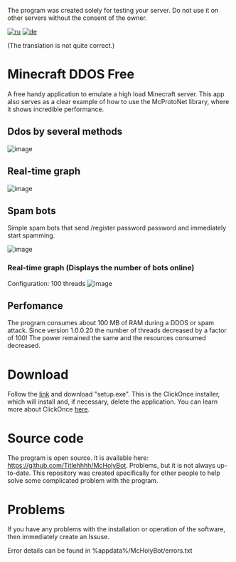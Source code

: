 The program was created solely for testing your server. Do not use it on other servers without the consent of the owner.

[![ru](https://img.shields.io/badge/lang-ru-red.svg)](https://github.com/Titlehhhh/Minecraft-DDOS-Free/blob/master/README.md)
[![de](https://img.shields.io/badge/lang-de-red.svg)](https://github.com/Titlehhhh/Minecraft-DDOS-Free/blob/master/README.de.md)

(The translation is not quite correct.)


# Minecraft DDOS Free

A free handy application to emulate a high load Minecraft server. This app also serves as a clear example of how to use the McProtoNet library, where it shows incredible performance.

## Ddos by several methods
![image](https://user-images.githubusercontent.com/93156853/220171541-0b6e3ffe-4e3e-465a-bd11-1b1925fe09d2.png)


## Real-time graph
![image](https://user-images.githubusercontent.com/93156853/216661121-97959e39-4c38-4c4f-8310-847481b84656.png)

## Spam bots
Simple spam bots that send /register password password and immediately start spamming.

![image](https://user-images.githubusercontent.com/93156853/224682635-6fed0c9d-016c-452c-b96e-ecfb2e1b3329.png)
### Real-time graph (Displays the number of bots online)
Configuration: 100 threads
![image](https://user-images.githubusercontent.com/93156853/224682911-f2cd59ce-165f-478b-900a-fb7202b710fd.png)



## Perfomance
The program consumes about 100 MB of RAM during a DDOS or spam attack. Since version 1.0.0.20 the number of threads decreased by a factor of 100! The power remained the same and the resources consumed decreased.

# Download

Follow the [link](https://github.com/Titlehhhh/Minecraft-DDOS-Free/releases/tag/Main) and download "setup.exe". This is the ClickOnce installer, which will install and, if necessary, delete the application. You can learn more about ClickOnce [here](https://learn.microsoft.com/ru-ru/visualstudio/deployment/clickonce-security-and-deployment?view=vs-2022).

# Source code

The program is open source. It is available here: https://github.com/Titlehhhh/McHolyBot. Problems, but it is not always up-to-date. This repository was created specifically for other people to help solve some complicated problem with the program.

# Problems

If you have any problems with the installation or operation of the software, then immediately create an Issuse.

Error details can be found in %appdata%/McHolyBot/errors.txt
